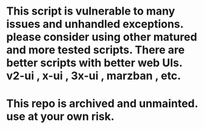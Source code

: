 # This script is vulnerable to many issues and unhandled exceptions. please consider using other matured and more tested scripts. There are better scripts with better web UIs. v2-ui , x-ui , 3x-ui , marzban , etc.


# This repo is archived and unmainted. use at your own risk.
